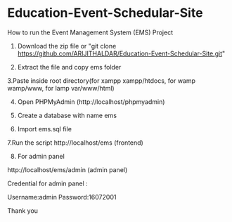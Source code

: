 # Education-Event-Schedular-Site



How to run the Event Management System (EMS) Project



1. Download the  zip file or "git clone https://github.com/ARIJITHALDAR/Education-Event-Schedular-Site.git"





2. Extract the file and copy ems folder




3.Paste inside root directory(for xampp xampp/htdocs, for wamp wamp/www, for lamp var/www/html)




4. Open PHPMyAdmin (http://localhost/phpmyadmin)




5. Create a database with name ems




6. Import ems.sql file





7.Run the script http://localhost/ems (frontend) 


8. For admin panel

http://localhost/ems/admin  (admin panel)



Credential for admin panel :



Username:admin
Password:16072001


Thank you
